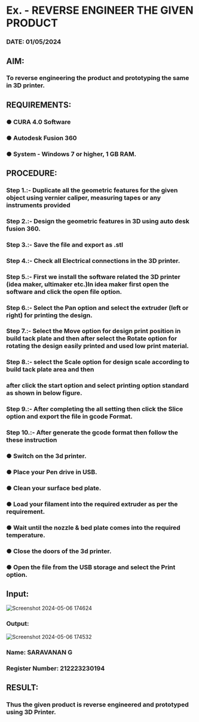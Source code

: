 # Ex.   - REVERSE ENGINEER THE GIVEN PRODUCT

### DATE: 01/05/2024

## AIM: 
### To reverse engineering the product and prototyping the same in 3D printer.

## REQUIREMENTS:
### ●	CURA 4.0 Software
### ●	 Autodesk Fusion 360
### ●	 System - Windows 7 or higher, 1 GB RAM.

## PROCEDURE:
### Step 1.:- Duplicate all the geometric features for the given object using vernier caliper, measuring tapes or any instruments provided
### Step 2.:- Design the geometric features in 3D using auto desk fusion 360.
### Step 3.:- Save the file and export as .stl
### Step 4.:- Check all Electrical connections in the 3D printer.
### Step 5.:- First we install the software related the 3D printer (idea maker, ultimaker etc.)In idea maker first open the software and click the open file option.
### Step 6.:- Select the Pan option and select the extruder (left or right) for printing the design.
### Step 7.:- Select the Move option for design print position in build tack plate and then after select the Rotate option for rotating the design easily printed and used low print material.
### Step 8.:- select the Scale option for design scale according to build tack plate area and then
### after click the start option and select printing option standard as shown in below figure.
### Step 9.:- After completing the all setting then click the Slice option and export the file in gcode Format.
### Step 10.:- After generate the gcode format then follow the these instruction 
  ###   ●	Switch on the 3d printer.
  ###   ●	Place your Pen drive in USB.
  ###   ●	Clean your surface bed plate.
  ###   ●	Load your filament into the required extruder as per the requirement.
  ###   ●	Wait until the nozzle & bed plate comes into the required temperature.
  ###   ●	Close the doors of the 3d printer.
  ###   ●	Open the file from the USB storage and select the Print option.

## Input:

![Screenshot 2024-05-06 174624](https://github.com/Saravanan2512/Ex.-10---REVERSE-ENGINEER-THE-GIVEN-PRODUCT/assets/144979117/20e6262b-44a8-4066-864b-d342d48eefd6)

### Output:
![Screenshot 2024-05-06 174532](https://github.com/Saravanan2512/Ex.-10---REVERSE-ENGINEER-THE-GIVEN-PRODUCT/assets/144979117/f0214113-5419-4d24-b908-02b68e4f8175)


### Name: SARAVANAN G
### Register Number: 212223230194

## RESULT:
###   Thus the given product is reverse engineered and prototyped using 3D Printer.
